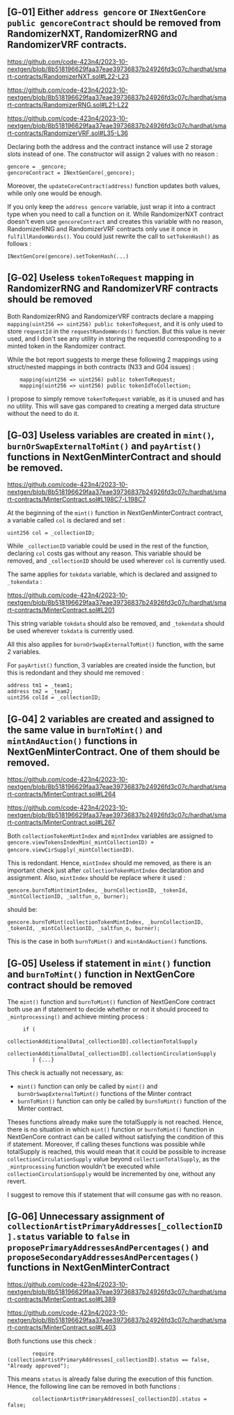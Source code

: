 ## [G‑01] Either `address gencore` or `INextGenCore public gencoreContract` should be removed from RandomizerNXT, RandomizerRNG and RandomizerVRF contracts.

https://github.com/code-423n4/2023-10-nextgen/blob/8b518196629faa37eae39736837b24926fd3c07c/hardhat/smart-contracts/RandomizerNXT.sol#L22-L23

https://github.com/code-423n4/2023-10-nextgen/blob/8b518196629faa37eae39736837b24926fd3c07c/hardhat/smart-contracts/RandomizerRNG.sol#L21-L22

https://github.com/code-423n4/2023-10-nextgen/blob/8b518196629faa37eae39736837b24926fd3c07c/hardhat/smart-contracts/RandomizerVRF.sol#L35-L36

Declaring both the address and the contract instance will use 2 storage slots instead of one. The constructor will assign 2 values with no reason : 

```
gencore = _gencore;
gencoreContract = INextGenCore(_gencore);
```

Moreover, the `updateCoreContract(address)` function updates both values, while only one would be enough.

If you only keep the `address gencore` variable, just wrap it into a contract type when you need to call a function on it. While RandomizerNXT contract doesn't even use `gencoreContract` and creates this variable with no reason, RandomizerRNG and RandomizerVRF contracts only use it once in `fulfillRandomWords()`. You could just rewrite the call to `setTokenHash()` as follows : 

```
INextGenCore(gencore).setTokenHash(...)
```


## [G‑02] Useless `tokenToRequest` mapping in RandomizerRNG and RandomizerVRF contracts should be removed

Both RandomizerRNG and RandomizerVRF contracts declare a mapping `mapping(uint256 => uint256) public tokenToRequest`, and it is only used to store `requestId` in the `requestRandomWords()` function. But this value is never used, and I don't see any utility in storing the requestId corresponding to a minted token in the Randomizer contract.

While the bot report suggests to merge these following 2 mappings using struct/nested mappings in both contracts (N33 and G04 issues) : 

```
    mapping(uint256 => uint256) public tokenToRequest;
    mapping(uint256 => uint256) public tokenIdToCollection;
```

I propose to simply remove `tokenToRequest` variable, as it is unused and has no utility. This will save gas compared to creating a merged data structure without the need to do it.


## [G‑03] Useless variables are created in `mint()`, `burnOrSwapExternalToMint()` and `payArtist()` functions in NextGenMinterContract and should be removed.

https://github.com/code-423n4/2023-10-nextgen/blob/8b518196629faa37eae39736837b24926fd3c07c/hardhat/smart-contracts/MinterContract.sol#L198C7-L198C7

At the beginning of the `mint()` function in NextGenMinterContract contract, a variable called `col` is declared and set : 
```
uint256 col = _collectionID;
```
While `_collectionID` variable could be used in the rest of the function, declaring `col` costs gas without any reason. This variable should be removed, and `_collectionID` should be used wherever `col` is currently used.

The same applies for `tokdata` variable, which is declared and assigned to `_tokendata` : 

https://github.com/code-423n4/2023-10-nextgen/blob/8b518196629faa37eae39736837b24926fd3c07c/hardhat/smart-contracts/MinterContract.sol#L201

This string variable `tokdata` should also be removed, and `_tokendata` should be used wherever `tokdata` is currently used.

All this also applies for `burnOrSwapExternalToMint()` function, with the same 2 variables.

For `payArtist()` function, 3 variables are created inside the function, but this is redondant and they should me removed : 
```
address tm1 = _team1;
address tm2 = _team2;
uint256 colId = _collectionID;
```


## [G‑04] 2 variables are created and assigned to the same value in `burnToMint()` and `mintAndAuction()` functions in NextGenMinterContract. One of them should be removed.

https://github.com/code-423n4/2023-10-nextgen/blob/8b518196629faa37eae39736837b24926fd3c07c/hardhat/smart-contracts/MinterContract.sol#L264

https://github.com/code-423n4/2023-10-nextgen/blob/8b518196629faa37eae39736837b24926fd3c07c/hardhat/smart-contracts/MinterContract.sol#L267

Both `collectionTokenMintIndex` and `mintIndex` variables are assigned to `gencore.viewTokensIndexMin(_mintCollectionID) + gencore.viewCirSupply(_mintCollectionID)`. 

This is redondant. Hence, `mintIndex` should me removed, as there is an important check just after `collectionTokenMintIndex` declaration and assignment. Also, `mintIndex` should be replace where it used : 

```
gencore.burnToMint(mintIndex, _burnCollectionID, _tokenId, _mintCollectionID, _saltfun_o, burner);
```
should be:
```
gencore.burnToMint(collectionTokenMintIndex, _burnCollectionID, _tokenId, _mintCollectionID, _saltfun_o, burner);
```
This is the case in both `burnToMint()` and `mintAndAuction()` functions.


## [G‑05] Useless if statement in `mint()` function and `burnToMint()` function in NextGenCore contract should be removed

The `mint()` function and `burnToMint()` function  of  NextGenCore contract both use an if statement to decide whether or not it should proceed to `_mintprocessing()` and achieve minting process : 

```
     if (
            collectionAdditionalData[_collectionID].collectionTotalSupply
                >= collectionAdditionalData[_collectionID].collectionCirculationSupply
        ) {...}
```
This check is actually not necessary, as:
- `mint()` function can only be called by `mint()` and `burnOrSwapExternalToMint()` functions of the Minter contract
- `burnToMint()` function can only be called by `burnToMint()` function of the Minter contract. 

Theses functions already make sure the totalSupply is not reached. Hence, there is no situation in which `mint()` function or `burnToMint()` function in NextGenCore contract can be called without satisfying the condition of this if statement.
Moreover, if calling theses functions was possible while totalSupply is reached, this would mean that it could be possible to increase `collectionCirculationSupply` value beyond `collectionTotalSupply`, as the `_mintprocessing` function wouldn't be executed while `collectionCirculationSupply` would be incremented by one, without any revert.

I suggest to remove this if statement that will consume gas with no reason.


## [G‑06] Unnecessary assignment of `collectionArtistPrimaryAddresses[_collectionID].status` variable to `false` in `proposePrimaryAddressesAndPercentages()` and `proposeSecondaryAddressesAndPercentages()` functions in NextGenMinterContract

https://github.com/code-423n4/2023-10-nextgen/blob/8b518196629faa37eae39736837b24926fd3c07c/hardhat/smart-contracts/MinterContract.sol#L389

https://github.com/code-423n4/2023-10-nextgen/blob/8b518196629faa37eae39736837b24926fd3c07c/hardhat/smart-contracts/MinterContract.sol#L403

Both functions use this check :
```
        require (collectionArtistPrimaryAddresses[_collectionID].status == false, "Already approved");
```

This means `status` is already false during the execution of this function. Hence, the following line can be removed in both functions :
```
        collectionArtistPrimaryAddresses[_collectionID].status = false;
```










